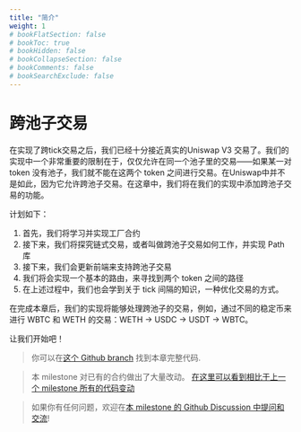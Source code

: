 ```yaml
---
title: "简介"
weight: 1
# bookFlatSection: false
# bookToc: true
# bookHidden: false
# bookCollapseSection: false
# bookComments: false
# bookSearchExclude: false
---
```


# 跨池子交易

在实现了跨tick交易之后，我们已经十分接近真实的Uniswap V3 交易了。我们的实现中一个非常重要的限制在于，仅仅允许在同一个池子里的交易——如果某一对 token 没有池子，我们就不能在这两个 token 之间进行交易。在Uniswap中并不是如此，因为它允许跨池子交易。在这章中，我们将在我们的实现中添加跨池子交易的功能。

计划如下：
1. 首先，我们将学习并实现工厂合约
2. 接下来，我们将探究链式交易，或者叫做跨池子交易如何工作，并实现 Path 库
3. 接下来，我们会更新前端来支持跨池子交易
4. 我们将会实现一个基本的路由，来寻找到两个 token 之间的路径
5. 在上述过程中，我们也会学到关于 tick 间隔的知识，一种优化交易的方式。

在完成本章后，我们的实现将能够处理跨池子的交易，例如，通过不同的稳定币来进行 WBTC 和 WETH 的交易：WETH → USDC → USDT → WBTC。

让我们开始吧！

> 你可以在[这个 Github branch](https://github.com/Jeiwan/uniswapv3-code/tree/milestone_4) 找到本章完整代码.

> 本 milestone 对已有的合约做出了大量改动。 [在这里可以看到相比于上一个 milestone 所有的代码变动](https://github.com/Jeiwan/uniswapv3-code/compare/milestone_3...milestone_4)

> 如果你有任何问题，欢迎在[本 milestone 的 Github Discussion 中提问和交流](https://github.com/Jeiwan/uniswapv3-book/discussions/categories/milestone-4-multi-pool-swaps)!

